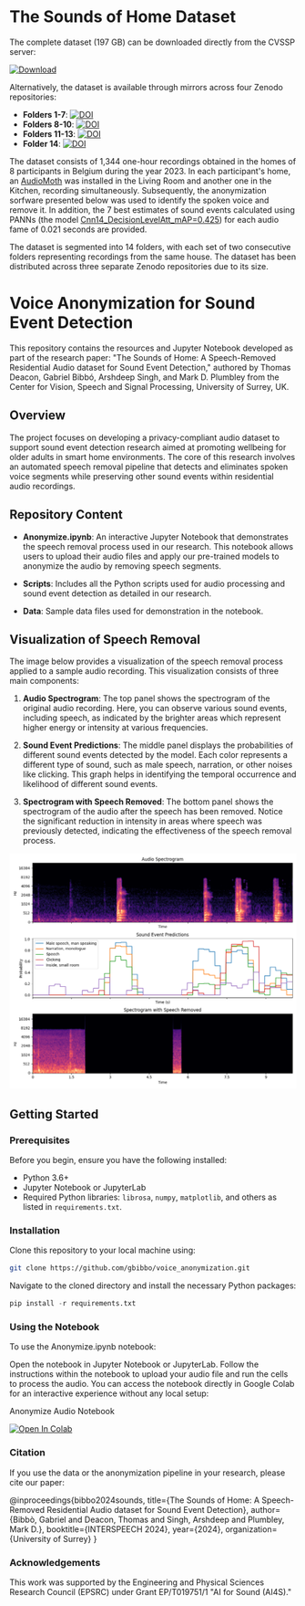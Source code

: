# The Sounds of Home Dataset

The complete dataset (197 GB) can be downloaded directly from the CVSSP server:

[![Download](https://img.shields.io/badge/download-197GB-green.svg)](https://www.cvssp.org/data/ai4s/sounds_of_home/VITALISE_data_light.zip)

Alternatively, the dataset is available through mirrors across four Zenodo repositories:

- **Folders 1-7**: 
[![DOI](https://zenodo.org/badge/DOI/10.5281/zenodo.12737915.svg)](https://doi.org/10.5281/zenodo.12737915)
- **Folders 8-10**: 
[![DOI](https://zenodo.org/badge/DOI/10.5281/zenodo.12800789.svg)](https://doi.org/10.5281/zenodo.12800789)
- **Folders 11-13**:
[![DOI](https://zenodo.org/badge/DOI/10.5281/zenodo.12802632.svg)](https://doi.org/10.5281/zenodo.12802632)
- **Folder 14**:
[![DOI](https://zenodo.org/badge/DOI/10.5281/zenodo.12802716.svg)](https://doi.org/10.5281/zenodo.12802716)

The dataset consists of 1,344 one-hour recordings obtained in the homes of 8 participants in Belgium during the year 2023. In each participant's home, an [AudioMoth](https://www.openacousticdevices.info/audiomoth) was installed in the Living Room and another one in the Kitchen, recording simultaneously. Subsequently, the anonymization sorfware presented below was used to identify the spoken voice and remove it. In addition, the 7 best estimates of sound events calculated using PANNs (the model [Cnn14_DecisionLevelAtt_mAP=0.425](https://zenodo.org/records/3987831)) for each audio fame of 0.021 seconds are provided.

The dataset is segmented into 14 folders, with each set of two consecutive folders representing recordings from the same house. The dataset has been distributed across three separate Zenodo repositories due to its size.

# Voice Anonymization for Sound Event Detection

This repository contains the resources and Jupyter Notebook developed as part of the research paper: "The Sounds of Home: A Speech-Removed Residential Audio dataset for Sound Event Detection," authored by Thomas Deacon, Gabriel Bibbó, Arshdeep Singh, and Mark D. Plumbley from the Center for Vision, Speech and Signal Processing, University of Surrey, UK.

## Overview

The project focuses on developing a privacy-compliant audio dataset to support sound event detection research aimed at promoting wellbeing for older adults in smart home environments. The core of this research involves an automated speech removal pipeline that detects and eliminates spoken voice segments while preserving other sound events within residential audio recordings.

## Repository Content

- **Anonymize.ipynb**: An interactive Jupyter Notebook that demonstrates the speech removal process used in our research. This notebook allows users to upload their audio files and apply our pre-trained models to anonymize the audio by removing speech segments.

- **Scripts**: Includes all the Python scripts used for audio processing and sound event detection as detailed in our research.

- **Data**: Sample data files used for demonstration in the notebook.

## Visualization of Speech Removal

The image below provides a visualization of the speech removal process applied to a sample audio recording. This visualization consists of three main components:

1. **Audio Spectrogram**: The top panel shows the spectrogram of the original audio recording. Here, you can observe various sound events, including speech, as indicated by the brighter areas which represent higher energy or intensity at various frequencies.

2. **Sound Event Predictions**: The middle panel displays the probabilities of different sound events detected by the model. Each color represents a different type of sound, such as male speech, narration, or other noises like clicking. This graph helps in identifying the temporal occurrence and likelihood of different sound events.

3. **Spectrogram with Speech Removed**: The bottom panel shows the spectrogram of the audio after the speech has been removed. Notice the significant reduction in intensity in areas where speech was previously detected, indicating the effectiveness of the speech removal process.

![Visualization of Speech Removal](https://github.com/gbibbo/voice_anonymization/blob/master/metadata/black_list/speech_removed.png)

## Getting Started

### Prerequisites

Before you begin, ensure you have the following installed:
- Python 3.6+
- Jupyter Notebook or JupyterLab
- Required Python libraries: `librosa`, `numpy`, `matplotlib`, and others as listed in `requirements.txt`.

### Installation

Clone this repository to your local machine using:

```bash
git clone https://github.com/gbibbo/voice_anonymization.git
```

Navigate to the cloned directory and install the necessary Python packages:
```python
pip install -r requirements.txt
```

### Using the Notebook

To use the Anonymize.ipynb notebook:

Open the notebook in Jupyter Notebook or JupyterLab.
Follow the instructions within the notebook to upload your audio file and run the cells to process the audio.
You can access the notebook directly in Google Colab for an interactive experience without any local setup:

Anonymize Audio Notebook

[![Open In Colab](https://colab.research.google.com/assets/colab-badge.svg)](https://colab.research.google.com/github/gbibbo/voice_anonymization/blob/master/Anonymize.ipynb)

### Citation

If you use the data or the anonymization pipeline in your research, please cite our paper:

@inproceedings{bibbo2024sounds,
  title={The Sounds of Home: A Speech-Removed Residential Audio dataset for Sound Event Detection},
  author={Bibbò, Gabriel and Deacon, Thomas and Singh, Arshdeep and Plumbley, Mark D.},
  booktitle={INTERSPEECH 2024},
  year={2024},
  organization={University of Surrey}
}

### Acknowledgements

This work was supported by the Engineering and Physical Sciences Research Council (EPSRC) under Grant EP/T019751/1 "AI for Sound (AI4S)."

